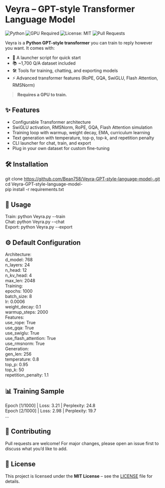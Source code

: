 # Veyra – GPT-style Transformer Language Model  
![Python](https://img.shields.io/badge/python-3.10+-blue.svg)
![GPU Required](https://img.shields.io/badge/GPU-Required-red.svg) 
![License: MIT](https://img.shields.io/badge/License-MIT-green.svg) 
![Pull Requests](https://img.shields.io/badge/PRs-Welcome-brightgreen.svg)  

Veyra is a **Python GPT-style transformer** you can train to reply however you want. It comes with:  
- 🚀 A launcher script for quick start  
- 📚 ~1,700 Q/A dataset included  
- 🛠️ Tools for training, chatting, and exporting models  
- ⚡ Advanced transformer features (RoPE, GQA, SwiGLU, Flash Attention, RMSNorm)  

> **Requires a GPU to train.**

## ✨ Features  
- Configurable Transformer architecture  
- SwiGLU activation, RMSNorm, RoPE, GQA, Flash Attention simulation  
- Training loop with warmup, weight decay, EMA, curriculum learning  
- Text generation with temperature, top-p, top-k, and repetition penalty  
- CLI launcher for chat, train, and export  
- Plug in your own dataset for custom fine-tuning  

## 🛠️ Installation  
git clone https://github.com/Bean758/Veyra-GPT-style-language-model-.git  
cd Veyra-GPT-style-language-model-  
pip install -r requirements.txt  

## 🚀 Usage  
Train: python Veyra.py --train  
Chat: python Veyra.py --chat  
Export: python Veyra.py --export  

## ⚙️ Default Configuration  
Architecture:  
  d_model: 768  
  n_layers: 24  
  n_head: 12  
  n_kv_head: 4  
  max_len: 2048  
Training:  
  epochs: 1000  
  batch_size: 8  
  lr: 0.0006  
  weight_decay: 0.1  
  warmup_steps: 2000  
Features:  
  use_rope: True  
  use_gqa: True  
  use_swiglu: True  
  use_flash_attention: True  
  use_rmsnorm: True  
Generation:  
  gen_len: 256  
  temperature: 0.8  
  top_p: 0.95  
  top_k: 50  
  repetition_penalty: 1.1  

## 📊 Training Sample  
Epoch [1/1000] | Loss: 3.21 | Perplexity: 24.8  
Epoch [2/1000] | Loss: 2.98 | Perplexity: 19.7  
...  

## 📢 Contributing  
Pull requests are welcome! For major changes, please open an issue first to discuss what you’d like to add.  

## 📜 License  
This project is licensed under the **MIT License** – see the [LICENSE](LICENSE) file for details.  
